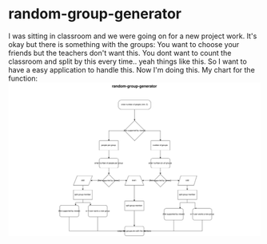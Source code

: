 # random-group-generator
I was sitting in classroom and we were going on for a new project work. It's okay but there is something with the groups: You want to choose your friends but the teachers don't want this. You dont want to count the classroom and split by this every time.. yeah things like this. So I want to have a easy application to handle this. Now I'm doing this.
My chart for the function:
![flowchart for function](random-group-generator.svg)
